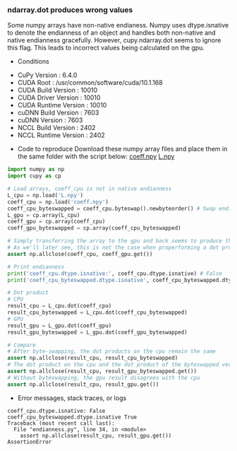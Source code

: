 ### ndarray.dot produces wrong values

Some numpy arrays have non-native endianess. Numpy uses dtype.isnative to denote the endianness of an object and handles both non-native and native endianness gracefully. However, cupy.ndarray.dot seems to ignore this flag. This leads to incorrect values being calculated on the gpu.

* Conditions
 - CuPy Version          : 6.4.0
 - CUDA Root             : /usr/common/software/cuda/10.1.168
 - CUDA Build Version    : 10010
 - CUDA Driver Version   : 10010
 - CUDA Runtime Version  : 10010
 - cuDNN Build Version   : 7603
 - cuDNN Version         : 7603
 - NCCL Build Version    : 2402
 - NCCL Runtime Version  : 2402
* Code to reproduce
Download these numpy array files and place them in the same folder with the script below: [coeff.npy](https://github.com/ziyaointl/gpu_specter/blob/cupy_legvander/issue/coeff.npy?raw=true) [L.npy](https://github.com/ziyaointl/gpu_specter/blob/cupy_legvander/issue/L.npy?raw=true)

```python
import numpy as np
import cupy as cp

# Load arrays, coeff_cpu is not in native endianness
L_cpu = np.load('L.npy')
coeff_cpu = np.load('coeff.npy')
coeff_cpu_byteswapped = coeff_cpu.byteswap().newbyteorder() # Swap endianness
L_gpu = cp.array(L_cpu)
coeff_gpu = cp.array(coeff_cpu)
coeff_gpu_byteswapped = cp.array(coeff_cpu_byteswapped)

# Simply transferring the array to the gpu and back seems to produce the expected result
# As we'll later see, this is not the case when properforming a dot product on the gpu
assert np.allclose(coeff_cpu, coeff_gpu.get())

# Print endianness
print('coeff_cpu.dtype.isnative:', coeff_cpu.dtype.isnative) # False
print('coeff_cpu_byteswapped.dtype.isnative', coeff_cpu_byteswapped.dtype.isnative) # True

# Dot product
# CPU
result_cpu = L_cpu.dot(coeff_cpu)
result_cpu_byteswapped = L_cpu.dot(coeff_cpu_byteswapped)
# GPU
result_gpu = L_gpu.dot(coeff_gpu)
result_gpu_byteswapped = L_gpu.dot(coeff_gpu_byteswapped)

# Compare
# After byte-swapping, the dot products on the cpu remain the same
assert np.allclose(result_cpu, result_cpu_byteswapped)
# The dot product on the cpu and the dot product of the byteswapped version on the gpu is also the same
assert np.allclose(result_cpu, result_gpu_byteswapped.get())
# Without byteswapping, the gpu result disagrees with the cpu
assert np.allclose(result_cpu, result_gpu.get())
```

* Error messages, stack traces, or logs
```
coeff_cpu.dtype.isnative: False
coeff_cpu_byteswapped.dtype.isnative True
Traceback (most recent call last):
  File "endianness.py", line 34, in <module>
    assert np.allclose(result_cpu, result_gpu.get())
AssertionError
```

